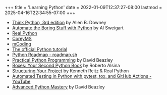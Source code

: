 +++
title = 'Learning Python'
date = 2022-01-09T12:37:27-08:00
lastmod = 2025-04-16T22:34:55-07:00
+++

* [Think Python, 3rd edition](https://allendowney.github.io/ThinkPython/) by Allen B. Downey
* [Automate the Boring Stuff with Python](https://automatetheboringstuff.com/) by Al Sweigart
* [Real Python](https://realpython.com/)
* [CoreyMS](https://www.youtube.com/@coreyms/featured)
* [mCoding](https://www.youtube.com/c/mCodingWithJamesMurphy)
* [The official Python tutorial](https://docs.python.org/3/tutorial/)
* [Python Roadmap - roadmap.sh](https://roadmap.sh/python)
* [Practical Python Programming](https://dabeaz-course.github.io/practical-python/) by David Beazley
* [Boxes: Your Second Python Book](https://ralsina.gitlab.io/boxes-book/) by Roberto Alsina
* [Structuring Your Project](https://docs.python-guide.org/writing/structure/) by Kenneth Reitz & Real Python
* [Automated Testing in Python with pytest, tox, and GitHub Actions - YouTube](https://www.youtube.com/watch?v=DhUpxWjOhME)
* [Advanced Python Mastery](https://news.ycombinator.com/item?id=36785005) by David Beazley
